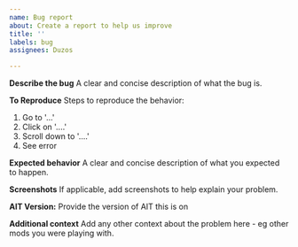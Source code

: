 ```yaml
---
name: Bug report
about: Create a report to help us improve
title: ''
labels: bug
assignees: Duzos

---
```


**Describe the bug**
A clear and concise description of what the bug is.

**To Reproduce**
Steps to reproduce the behavior:
1. Go to '...'
2. Click on '....'
3. Scroll down to '....'
4. See error

**Expected behavior**
A clear and concise description of what you expected to happen.

**Screenshots**
If applicable, add screenshots to help explain your problem.

**AIT Version:**
Provide the version of AIT this is on

**Additional context**
Add any other context about the problem here -  eg other mods you were playing with.
